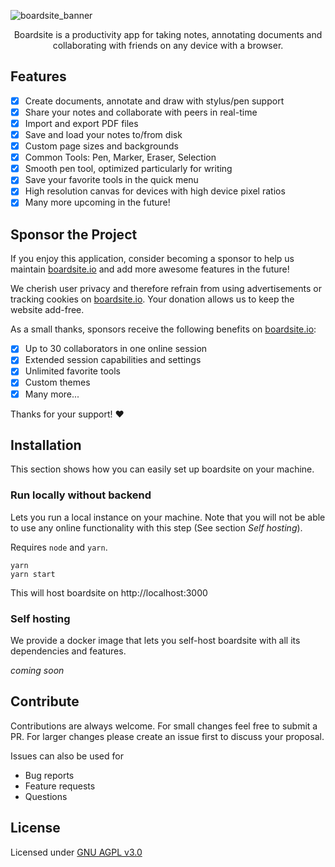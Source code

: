 ![boardsite_banner](https://user-images.githubusercontent.com/18195396/159179075-43e595d0-97eb-49db-b3d7-468d7ee4a457.png)

<p align="center">
    Boardsite is a productivity app for taking
notes, annotating documents and collaborating with 
friends on any device 
with a browser.
</p>

## Features

- [x] Create documents, annotate and draw with stylus/pen support
- [x] Share your notes and collaborate with peers in real-time
- [x] Import and export PDF files
- [x] Save and load your notes to/from disk
- [x] Custom page sizes and backgrounds
- [x] Common Tools: Pen, Marker, Eraser, Selection
- [x] Smooth pen tool, optimized particularly for writing
- [x] Save your favorite tools in the quick menu
- [x] High resolution canvas for devices with high device pixel ratios
- [x] Many more upcoming in the future!

## Sponsor the Project

If you enjoy this application, consider becoming a sponsor to help us maintain [boardsite.io](https://boardsite.io)
and add more awesome features in the future!

We cherish user privacy and therefore refrain from using advertisements or tracking cookies
on [boardsite.io](https://boardsite.io). Your donation allows us to keep the website add-free.

As a small thanks, sponsors receive the following benefits on [boardsite.io](https://boardsite.io):

- [x] Up to 30 collaborators in one online session
- [x] Extended session capabilities and settings
- [x] Unlimited favorite tools
- [x] Custom themes
- [x] Many more...

Thanks for your support! ❤️

## Installation

This section shows how you can easily set up boardsite on your machine.

### Run locally without backend

Lets you run a local instance on your machine. Note that you will not be able to use any online
functionality with this step (See section *Self hosting*).

Requires `node`
and `yarn`.

```
yarn
yarn start
```

This will host boardsite on http://localhost:3000

### Self hosting

We provide a docker image that lets you self-host boardsite with all its dependencies and features.

*coming soon*

## Contribute

Contributions are always welcome. For small changes feel free to submit a PR. For larger changes please create an issue
first to discuss your proposal.

Issues can also be used for

* Bug reports
* Feature requests
* Questions

## License

Licensed under [GNU AGPL v3.0](https://github.com/boardsite-io/boardsite/blob/master/LICENSE)
